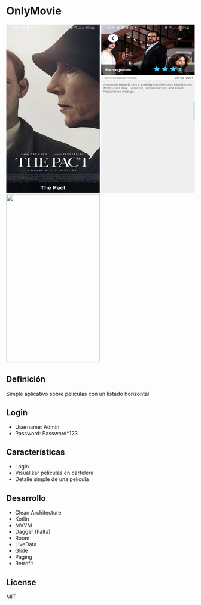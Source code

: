 # OnlyMovie
<img src="Images/onlymovie_home.jpg" width="250" height="450"> <img src="Images/onlymovie_detail.jpg" width="250" height="450"> <img src="Images/onlymovie_all.gif" width="250" height="450">

## Definición
Simple aplicativo sobre películas con un listado horizontal.

## Login
- Username: Admin
- Password: Password*123

## Características
- Login
- Visualizar películas en cartelera
- Detalle simple de una película

## Desarrollo
- Clean Architecture
- Kotlin
- MVVM
- Dagger (Falta)
- Room
- LiveData
- Glide
- Paging
- Retrofit

## License

MIT
 
